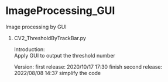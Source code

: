 # ImageProcessing_GUI
Image processing by GUI

1. CV2_ThresholdByTrackBar.py

    Introduction:    
        Apply GUI to output the threshold number

    Version:
        first release: 2020/10/17 17:30 finish
        second release: 2022/08/08 14:37 simplify the code